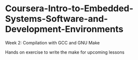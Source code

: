 # Coursera-Intro-to-Embedded-Systems-Software-and-Development-Environments
Week 2: Compilation with GCC and GNU Make

Hands on exercise to write the make for upcoming lessons

